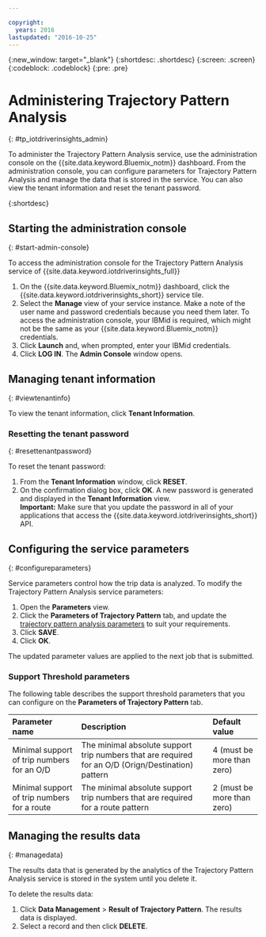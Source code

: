```yaml
---

copyright:
  years: 2016
lastupdated: "2016-10-25"
---
```


{:new_window: target="_blank"}
{:shortdesc: .shortdesc}
{:screen: .screen}
{:codeblock: .codeblock}
{:pre: .pre}

# Administering Trajectory Pattern Analysis
{: #tp_iotdriverinsights_admin}

To administer the Trajectory Pattern Analysis service, use the administration console on the {{site.data.keyword.Bluemix_notm}} dashboard. From the administration console, you can configure parameters for Trajectory Pattern Analysis and manage the data that is stored in the service. You can also view the tenant information and reset the tenant password.

{:shortdesc}

## Starting the administration console
{: #start-admin-console}

To access the administration console for the Trajectory Pattern Analysis service of {{site.data.keyword.iotdriverinsights_full}}

1. On the {{site.data.keyword.Bluemix_notm}} dashboard, click the {{site.data.keyword.iotdriverinsights_short}} service tile.
2. Select the **Manage** view of your service instance.
Make a note of the user name and password credentials because you need them later. To access the administration console, your IBMid is required, which might not be the same as your {{site.data.keyword.Bluemix_notm}} credentials.
3. Click **Launch** and, when prompted, enter your IBMid credentials.
4. Click **LOG IN**. The **Admin Console** window opens.


## Managing tenant information
{: #viewtenantinfo}

To view the tenant information, click **Tenant Information**.

### Resetting the tenant password
{: #resettenantpassword}

To reset the tenant password:

1. From the **Tenant Information** window, click **RESET**.
2. On the confirmation dialog box, click **OK**.
A new password is generated and displayed in the **Tenant Information** view.  
**Important:** Make sure that you update the password in all of your applications that access the {{site.data.keyword.iotdriverinsights_short}} API.

## Configuring the service parameters
{: #configureparameters}

Service parameters control how the trip data is analyzed. To modify the Trajectory Pattern Analysis service parameters:

1. Open the **Parameters** view.
2. Click the **Parameters of Trajectory Pattern** tab, and update the [trajectory pattern analysis parameters](#tp_parameters) to suit your requirements.
3. Click **SAVE**.
4. Click **OK**.

The updated parameter values are applied to the next job that is submitted.

### Support Threshold parameters

The following table describes the support threshold parameters that you can configure on the **Parameters of Trajectory Pattern** tab.

|Parameter name|Description|Default value|
|:--------|:--------|:-------|
|Minimal support of trip numbers for an O/D|The minimal absolute support trip numbers that are required for an O/D (Orign/Destination) pattern|4 (must be more than zero)|
|Minimal support of trip numbers for a route|The minimal absolute support trip numbers that are required for a route pattern|2 (must be more than zero)|

## Managing the results data
{: #managedata}

The results data that is generated by the analytics of the Trajectory Pattern Analysis service is stored in the system until you delete it.

To delete the results data:

1. Click **Data Management** > **Result of Trajectory Pattern**. The results data is displayed.
2. Select a record and then click **DELETE**.
